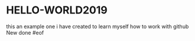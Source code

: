 # HELLO-WORLD2019
this an example one i have created to learn myself how to work with github
New done 
#eof
